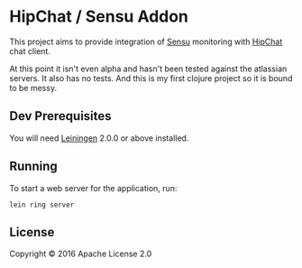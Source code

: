# HipChat / Sensu Addon

This project aims to provide integration of [Sensu] monitoring with [HipChat] chat client.

At this point it isn't even alpha and hasn't been tested against the atlassian
servers. It also has no tests. And this is my first clojure project so it is
bound to be messy.

[Sensu]: https://sensuapp.org/
[HipChat]: http://hipchat.com/

## Dev Prerequisites

You will need [Leiningen][] 2.0.0 or above installed.

[leiningen]: https://github.com/technomancy/leiningen

## Running

To start a web server for the application, run:

    lein ring server

## License

Copyright © 2016 Apache License 2.0
